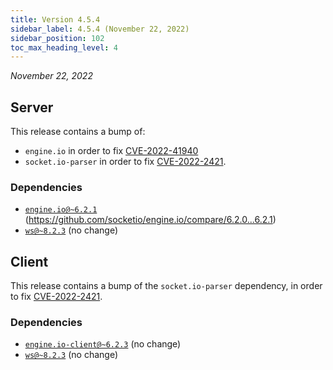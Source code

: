 ```yaml
---
title: Version 4.5.4
sidebar_label: 4.5.4 (November 22, 2022)
sidebar_position: 102
toc_max_heading_level: 4
---
```


*November 22, 2022*

## Server

This release contains a bump of:

- `engine.io` in order to fix [CVE-2022-41940](https://github.com/socketio/engine.io/security/advisories/GHSA-r7qp-cfhv-p84w)
- `socket.io-parser` in order to fix [CVE-2022-2421](https://github.com/advisories/GHSA-qm95-pgcg-qqfq).

### Dependencies

- [`engine.io@~6.2.1`](https://github.com/socketio/engine.io/releases/tag/6.2.1) (https://github.com/socketio/engine.io/compare/6.2.0...6.2.1)
- [`ws@~8.2.3`](https://github.com/websockets/ws/releases/tag/8.2.3) (no change)



## Client

This release contains a bump of the `socket.io-parser` dependency, in order to fix [CVE-2022-2421](https://github.com/advisories/GHSA-qm95-pgcg-qqfq).

### Dependencies

- [`engine.io-client@~6.2.3`](https://github.com/socketio/engine.io-client/tree/6.2.3) (no change)
- [`ws@~8.2.3`](https://github.com/websockets/ws/releases/tag/8.2.3) (no change)
